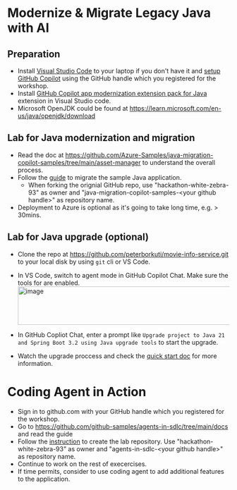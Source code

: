 # Modernize & Migrate Legacy Java with AI 
## Preparation
- Install [Visual Studio Code](https://code.visualstudio.com/Download) to your laptop if you don't have it and [setup GitHub Copilot](https://code.visualstudio.com/docs/copilot/setup-simplified) using the GitHub handle which you registered for the workshop.
- Install [GitHub Copilot app modernization extension pack for Java](https://marketplace.visualstudio.com/items?itemName=vscjava.migrate-java-to-azure) extension in Visual Studio code.
- Microsoft OpenJDK could be found at https://learn.microsoft.com/en-us/java/openjdk/download

## Lab for Java modernization and migration
- Read the doc at https://github.com/Azure-Samples/java-migration-copilot-samples/tree/main/asset-manager to understand the overall process. 
- Follow the [guide](https://github.com/Azure-Samples/java-migration-copilot-samples/tree/main/asset-manager#migrate-the-sample-java-application) to migrate the sample Java application.
  - When forking the orignial GitHub repo, use "hackathon-white-zebra-93" as owner and "java-migration-copilot-samples-\<your github handle\>" as repository name.
- Deployment to Azure is optional as it's going to take long time, e.g. > 30mins.

## Lab for Java upgrade (optional)
- Clone the repo at https://github.com/peterborkuti/movie-info-service.git to your local disk by using `git` cli or VS Code.
- In VS Code, switch to agent mode in GitHub Copilot Chat. Make sure the tools for are enabled.
  <img width="604" height="87" alt="image" src="https://github.com/user-attachments/assets/7032f59d-bc22-460c-87eb-eeced3daaee7" />
  
- In GitHub Copliot Chat, enter a prompt like `Upgrade project to Java 21 and Spring Boot 3.2 using Java upgrade tools` to start the upgrade. 
- Watch the upgrade proccess and check the [quick start doc](https://learn.microsoft.com/en-us/java/upgrade/quickstart-upgrade) for more information.
  
# Coding Agent in Action
- Sign in to github.com with your GitHub handle which you registered for the workshop.
- Go to https://github.com/github-samples/agents-in-sdlc/tree/main/docs and read the guide
- Follow the [instruction](https://github.com/github-samples/agents-in-sdlc/blob/main/docs/0-prereqs.md) to create the lab repository. Use "hackathon-white-zebra-93" as owner and "agents-in-sdlc-\<your github handle\>" as repository name.
- Continue to work on the rest of execercises.
- If time permits, consider to use coding agent to add additional features to the application. 
